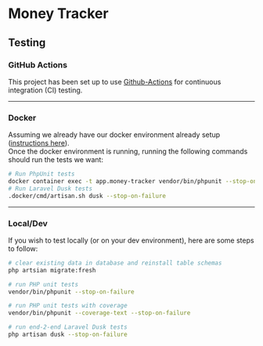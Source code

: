 # Money Tracker
## Testing

### GitHub Actions
This project has been set up to use [Github-Actions](https://github.com/jdenoc/money-tracker/actions) for continuous integration (CI) testing.

---

### Docker
Assuming we already have our docker environment already setup ([instructions here](SETUP-DOCKER.md)).  
Once the docker environment is running, running the following commands should run the tests we want:
```bash
# Run PhpUnit tests
docker container exec -t app.money-tracker vendor/bin/phpunit --stop-on-failure
# Run Laravel Dusk tests
.docker/cmd/artisan.sh dusk --stop-on-failure
```

---

### Local/Dev
If you wish to test locally (or on your dev environment), here are some steps to follow:
```bash
# clear existing data in database and reinstall table schemas
php artsian migrate:fresh

# run PHP unit tests
vendor/bin/phpunit --stop-on-failure

# run PHP unit tests with coverage
vendor/bin/phpunit --coverage-text --stop-on-failure

# run end-2-end Laravel Dusk tests
php artisan dusk --stop-on-failure
```